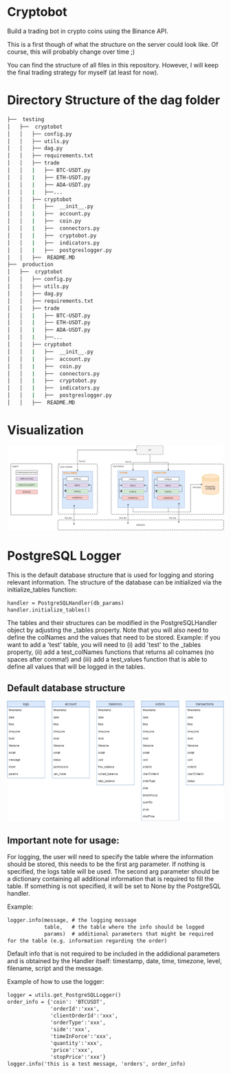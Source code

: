 # Cryptobot
Build a trading bot in crypto coins using the Binance API.

This is a first though of what the structure on the server could look like.
Of course, this will probably change over time ;)

You can find the structure of all files in this repository. However, I will keep the final trading strategy for myself (at least for now).

# Directory Structure of the dag folder

```bash
├──  testing
│   ├──  cryptobot
│   │   ├── config.py
│   │   ├── utils.py
│   │   ├── dag.py
│   │   ├── requirements.txt
│   │   ├── trade
│   │   |   ├── BTC-USDT.py
│   │   |   ├── ETH-USDT.py
│   │   |   ├── ADA-USDT.py
│   │   |   ├──...
│   │   ├── cryptobot
│   │   |   ├──  __init__.py
│   │   |   ├──  account.py
│   │   |   ├──  coin.py
│   │   |   ├──  connectors.py
│   │   |   ├──  cryptobot.py
│   │   |   ├──  indicators.py
│   │   |   ├──  postgreslogger.py
│   │   ├──  README.MD
├──  production
│   ├──  cryptobot
│   │   ├── config.py
│   │   ├── utils.py
│   │   ├── dag.py
│   │   ├── requirements.txt
│   │   ├── trade
│   │   |   ├── BTC-USDT.py
│   │   |   ├── ETH-USDT.py
│   │   |   ├── ADA-USDT.py
│   │   |   ├──...
│   │   ├── cryptobot
│   │   |   ├──  __init__.py
│   │   |   ├──  account.py
│   │   |   ├──  coin.py
│   │   |   ├──  connectors.py
│   │   |   ├──  cryptobot.py
│   │   |   ├──  indicators.py
│   │   |   ├──  postgreslogger.py
│   │   ├──  README.MD
```

# Visualization
![ ](https://github.com/mbaardman/cryptobot/blob/main/structure.png)

# PostgreSQL Logger
This is the default database structure that is used for logging and storing relevant information. The structure of the database can be initialized via the initialize_tables function:
```
handler = PostgreSQLHandler(db_params)
handler.initialize_tables()
```

The tables and their structures can be modified in the PostgreSQLHandler object by adjusting the _tables property. Note that you will also need to define the colNames and the values that need to be stored. Example: if you want to add a 'test' table, you will need to (i) add 'test' to the _tables property, (ii) add a test_colNames functions that returns all colnames (no spaces after comma!) and (iii) add a test_values function that is able to define all values that will be logged in the tables.

## Default database structure
![ ](https://github.com/mbaardman/cryptobot/blob/main/db_structure.png)

## Important note for usage:
For logging, the user will need to specify the table where the information should be stored, this needs to be the first arg parameter. If nothing is specified, the logs table will be used. The second arg parameter should be a dictionary containing all additional information that is required to fill the table. If something is not specified, it will be set to None by the PostgreSQL handler. 

Example:
```
logger.info(message, # the logging message  
            table,   # the table where the info should be logged
            params)  # additional parameters that might be required for the table (e.g. information regarding the order)
```

Default info that is not required to be included in the addidional parameters and is obtained by the Handler itself: timestamp, date, time, timezone, level, filename, script and the message.

Example of how to use the logger:
```
logger = utils.get_PostgreSQLLogger()
order_info = {'coin': 'BTCUSDT', 
              'orderId':'xxx',
              'clientOrderId':'xxx',
              'orderType':'xxx',
              'side':'xxx',
              'timeInForce':'xxx',
              'quantity':'xxx',
              'price':'xxx',
              'stopPrice':'xxx'}
logger.info('this is a test message, 'orders', order_info)
```
